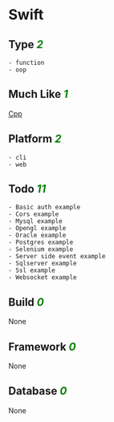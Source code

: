 # Swift

## Type <i style='color:green;'>2</i>
	- function
	- oop
## Much Like <i style='color:green;'>1</i>
[Cpp](CPP.md)
## Platform <i style='color:green;'>2</i>
	- cli
	- web
## Todo <i style='color:green;'>11</i>
	- Basic auth example
	- Cors example
	- Mysql example
	- Opengl example
	- Oracle example
	- Postgres example
	- Selenium example
	- Server side event example
	- Sqlserver example
	- Ssl example
	- Websocket example
## Build <i style='color:green;'>0</i>
None
## Framework <i style='color:green;'>0</i>
None
## Database <i style='color:green;'>0</i>
None